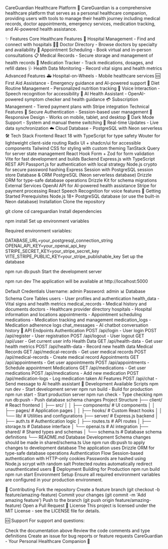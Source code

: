 CareGuardian Healthcare Platform 🏥
CareGuardian is a comprehensive healthcare platform that serves as a personal healthcare companion, providing users with tools to manage their health journey including medical records, doctor appointments, emergency services, medication tracking, and AI-powered health assistance.

✨ Features
Core Healthcare Features
🏥 Hospital Management - Find and connect with hospitals
👨‍⚕️ Doctor Directory - Browse doctors by specialty and availability
📅 Appointment Scheduling - Book virtual and in-person consultations
📋 Medical Records - Secure storage and management of health records
💊 Medication Tracker - Track medications, dosages, and refill dates
🩺 Health Data Monitoring - Record vital signs and health metrics
Advanced Features
🚑 Hospital-on-Wheels - Mobile healthcare services
🆘 First Aid Assistance - Emergency guidance and AI-powered support
🥗 Diet Routine Management - Personalized nutrition tracking
🎤 Voice Interaction - Speech recognition for accessibility
🤖 AI Health Assistant - OpenAI-powered symptom checker and health guidance
💳 Subscription Management - Tiered payment plans with Stripe integration
Technical Features
🔐 Secure Authentication - Session-based user management
📱 Responsive Design - Works on mobile, tablet, and desktop
🌙 Dark Mode Support - System and manual theme switching
🔄 Real-time Updates - Live data synchronization
☁️ Cloud Database - PostgreSQL with Neon serverless
🛠️ Tech Stack
Frontend
React 18 with TypeScript for type safety
Wouter for lightweight client-side routing
Radix UI + shadcn/ui for accessible components
Tailwind CSS for styling with custom theming
TanStack Query for server state management
React Hook Form + Zod for form validation
Vite for fast development and builds
Backend
Express.js with TypeScript REST API
Passport.js for authentication with local strategy
Node.js crypto for secure password hashing
Express Session with PostgreSQL session store
Database & ORM
PostgreSQL (Neon serverless database)
Drizzle ORM for type-safe database operations
Drizzle Kit for schema migrations
External Services
OpenAI API for AI-powered health assistance
Stripe for payment processing
React Speech Recognition for voice features
🚀 Getting Started
Prerequisites
Node.js 18+
PostgreSQL database (or use the built-in Neon database)
Installation
Clone the repository

git clone <your-repo-url>
cd careguardian
Install dependencies

npm install
Set up environment variables

Required environment variables:

DATABASE_URL=your_postgresql_connection_string
OPENAI_API_KEY=your_openai_api_key
STRIPE_SECRET_KEY=your_stripe_secret_key
VITE_STRIPE_PUBLIC_KEY=your_stripe_publishable_key
Set up the database

npm run db:push
Start the development server

npm run dev
The application will be available at http://localhost:5000

Default Credentials
Username: admin
Password: admin
📊 Database Schema
Core Tables
users - User profiles and authentication
health_data - Vital signs and health metrics
medical_records - Medical history and documents
doctors - Healthcare provider directory
hospitals - Hospital information and locations
appointments - Appointment scheduling
medications - Medication tracking and management
medication_logs - Medication adherence logs
chat_messages - AI chatbot conversation history
🔌 API Endpoints
Authentication
POST /api/login - User login
POST /api/register - User registration
POST /api/logout - User logout
GET /api/user - Get current user info
Health Data
GET /api/health-data - Get user health metrics
POST /api/health-data - Record new health data
Medical Records
GET /api/medical-records - Get user medical records
POST /api/medical-records - Create medical record
Appointments
GET /api/appointments - Get user appointments
POST /api/appointments - Schedule appointment
Medications
GET /api/medications - Get user medications
POST /api/medications - Add new medication
POST /api/medication-logs - Log medication taken
AI Features
POST /api/chat - Send message to AI health assistant
🔧 Development
Available Scripts
npm run dev - Start development server
npm run build - Build for production
npm run start - Start production server
npm run check - Type checking
npm run db:push - Push database schema changes
Project Structure
├── client/                 # React frontend
│   ├── src/
│   │   ├── components/     # UI components
│   │   ├── pages/         # Application pages
│   │   ├── hooks/         # Custom React hooks
│   │   └── lib/           # Utilities and configurations
├── server/                # Express.js backend
│   ├── auth.ts           # Authentication logic
│   ├── routes.ts         # API routes
│   ├── storage.ts        # Database interface
│   └── openai.ts         # AI integration
├── shared/               # Shared types and schemas
│   └── schema.ts         # Database schema definitions
└── README.md
Database Development
Schema changes should be made in shared/schema.ts
Use npm run db:push to apply changes to development database
The application uses Drizzle ORM for type-safe database operations
Authentication Flow
Session-based authentication with HTTP-only cookies
Passwords are hashed using Node.js scrypt with random salt
Protected routes automatically redirect unauthenticated users
🚀 Deployment
Building for Production
npm run build
npm run start
Environment Setup
Ensure all required environment variables are configured in your production environment.

🤝 Contributing
Fork the repository
Create a feature branch (git checkout -b feature/amazing-feature)
Commit your changes (git commit -m 'Add amazing feature')
Push to the branch (git push origin feature/amazing-feature)
Open a Pull Request
📝 License
This project is licensed under the MIT License - see the LICENSE file for details.

🆘 Support
For support and questions:

Check the documentation above
Review the code comments and type definitions
Create an issue for bug reports or feature requests
CareGuardian - Your Personal Healthcare Companion 💙
